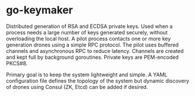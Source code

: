 
# go-keymaker

Distributed generation of RSA and ECDSA private keys.  Used when a process needs
a large number of keys generated securely, without overloading the local host.
A pilot process contacts one or more key generation drones using a simple RPC
protocol.  The pilot uses buffered channels and asynchronous RPC to reduce
latency.  Channels are created and kept full by background goroutines.  Private
keys are PEM-encoded PKCS#8.

Primary goal is to keep the system lightweight and simple.  A YAML configuration
file defines the topology of the system but dynamic discovery of drones using
Consul (ZK, Etcd) can be added if desired.
